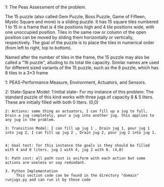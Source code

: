 1: The Peas Assessment of the problem. 

The 15 puzzle (also called Gem Puzzle, Boss Puzzle, Game of Fifteen, Mystic Square and more) is a sliding puzzle. It has 15 square tiles numbered 1 to 15 in a frame that is 4 tile positions high and 4 tile positions wide, with one unoccupied position. Tiles in the same row or column of the open position can be moved by sliding them horizontally or vertically, respectively. The goal of the puzzle is to place the tiles in numerical order (from left to right, top to bottom).

Named after the number of tiles in the frame, the 15 puzzle may also be called a "16 puzzle", alluding to its total tile capacity. Similar names are used for different sized variants of the 15 puzzle, such as the 8 puzzle, which has 8 tiles in a 3×3 frame




1: PEAS-Performance Measure, Environment, Actuators, and Sensors.





2: State-Space Model: 
    1:Initial state- For my instance of this problem: The standard puzzle of this kind works with three jugs of capacity 8 & 5 liters. These are initially filled with both 0 liters. (0,0)

    2: Actions: same thing as actuators, I can fill up a jug to full, Drain a jug completely, pour a jug into another jug. this applies to any jug in the problem. 

    3: Transition Model: I can fill up jug 1 , Drain jug 1, pour jug 1 into jug 2, I can fill up jug 2 , Drain jug 2, pour jug 2 into jug 1.


    4: Goal test: for this instance the goals is they should be filled with 4 and 0 liters. jug 1 with 4, jug 2 with 0. (4,0)

    5: Path cost: all path cost is uniform with each action but some actions are useless or say redundant.

    3. Python Implementation
         This section code can be found in the directory "domain" runjugs.py and can run it by these code 
